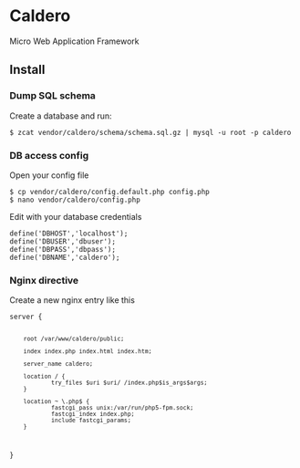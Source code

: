 <h1><i class='ion-ios-gear'></i> Caldero</h1>

<p>Micro Web Application Framework</p>

<h2>Install</h2>

<h3>Dump SQL schema</h3>
<p>Create a database and run:</p>

<pre><code data-language="shell">$ zcat vendor/caldero/schema/schema.sql.gz | mysql -u root -p caldero
</code></pre>


<h3>DB access config</h3>
<p>Open your config file</p>
<pre><code data-language="shell">$ cp vendor/caldero/config.default.php config.php
$ nano vendor/caldero/config.php
</code></pre>

<p>Edit with your database credentials</p>
<pre data-language="php"><code>define('DBHOST','localhost');
define('DBUSER','dbuser');
define('DBPASS','dbpass');
define('DBNAME','caldero');
</code></pre>

<h3>Nginx directive</h3>
<p>Create a new nginx entry like this</p>
<pre data-language="shell"><code>server {

        root /var/www/caldero/public;

        index index.php index.html index.htm;

        server_name caldero;

        location / {
                try_files $uri $uri/ /index.php$is_args$args;
        }

        location ~ \.php$ {
                fastcgi_pass unix:/var/run/php5-fpm.sock;
                fastcgi_index index.php;
                include fastcgi_params;
        }
}

</code></pre>